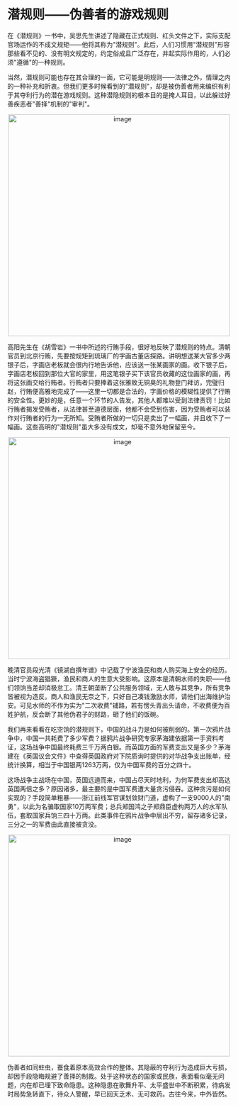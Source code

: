 


# 潜规则——伪善者的游戏规则

在《潜规则》一书中，吴思先生讲述了隐藏在正式规则、红头文件之下，实际支配官场运作的不成文规矩——他将其称为"潜规则"。此后，人们习惯用"潜规则"形容那些看不见的、没有明文规定的，约定俗成且广泛存在，并起实际作用的，人们必须"遵循"的一种规则。

当然，潜规则可能也存在其合理的一面，它可能是明规则——法律之外，情理之内的一种补充和折衷。但我们更多时候看到的"潜规则"，却是被伪善者用来编织有利于其夺利行为的潜在游戏规则。这种潜隐规则的根本目的是掩人耳目，以此躲过好善疾恶者"善择"机制的"审判"。

<p align="center"><img width="500" alt="image" src="https://github.com/user-attachments/assets/7a702735-b219-4c7f-8eff-37006fd3709b" />
</p>

高阳先生在《胡雪岩》一书中所述的行贿手段，很好地反映了潜规则的特点。清朝官员到北京行贿，先要按规矩到琉璃厂的字画古董店探路。讲明想送某大官多少两银子后，字画店老板就会很内行地告诉他，应该送一张某画家的画。收下银子后，字画店老板回到那位大官的家里，用这笔银子买下该官员收藏的这位画家的画，再将这张画交给行贿者。行贿者只要捧着这张雅致无铜臭的礼物登门拜访，完璧归赵，行贿便高雅地完成了——这里一切都是合法的，字画价格的模糊性提供了行贿的安全性。更妙的是，任意一个环节的人告发，其他人都难以受到法律责罚！比如行贿者揭发受贿者，从法律甚至道德层面，他都不会受到伤害，因为受贿者可以装作对行贿者的行为一无所知。受贿者所做的一切只是卖出了一幅画，并且收下了一幅画。这些高明的"潜规则"虽大多没有成文，却毫不意外地保留至今。

<p align="center"><img width="500" alt="image" src="https://github.com/user-attachments/assets/ec9e4d53-f53c-438a-bab1-c3e6b063d429" />
</p>

晚清官员段光清《镜湖自撰年谱》中记载了宁波渔民和商人购买海上安全的经历。当时宁波海盗猖獗，渔民和商人的生意大受影响。这原本是清朝水师的失职——他们领饷当差却消极怠工。清王朝垄断了公共服务领域，无人敢与其竞争，所有竞争皆被视为造反。商人和渔民无奈之下，只好自己凑钱激励水师，请他们出海维护治安。可见水师的不作为实为"二次收费"铺路，若有愣头青出头请命，不收费便为百姓护航，反会断了其他伪君子的财路，砸了他们的饭碗。

我们再来看看在吃空饷的潜规则下，中国的战斗力是如何被削弱的。第一次鸦片战争中，中国一共耗费了多少军费？据鸦片战争研究专家茅海建依据第一手资料考证，这场战争中国最终耗费三千万两白银。而英国方面的军费支出又是多少？茅海建在《英国议会文件》中查得英国政府对下院质询时提供的对华战争支出账单，经统计换算，相当于中国银两1263万两，仅为中国军费的百分之四十。

这场战争主战场在中国，英国远道而来，中国占尽天时地利，为何军费支出却高达英国两倍之多？原因诸多，最主要的是中国军费遭大量贪污侵吞。这种贪污是如何实现的？手段简单粗暴——浙江前线军官谋划敛财门道，虚构了一支9000人的"南勇"，以此为名骗取国家10万两军费；总兵郑国鸿之子郑鼎臣虚构两万人的水军队伍，套取国家兵饷三四十万两。此类事件在鸦片战争中层出不穷，留存诸多记录，三分之一的军费由此直接被贪没。

<p align="center"><img width="500" alt="image" src="https://github.com/user-attachments/assets/d21422c0-8bb3-4439-b450-859515b126bf" />
</p>

伪善者如同蛀虫，蚕食着原本高效合作的整体。其隐蔽的夺利行为造成巨大亏损，却因手段隐晦规避了善择的制裁。处于这种状态的国家或民族，表面看似毫无问题，内在却已埋下致命隐患。这种隐患在歌舞升平、太平盛世中不断积累，待病发时局势急转直下，待众人警醒，早已回天乏术、无可救药。古往今来，中外皆然。

